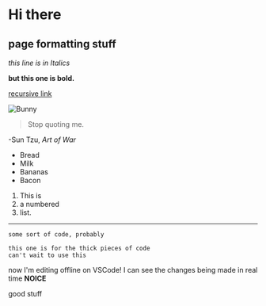 # Hi there
## page formatting stuff

*this line is in Italics*

**but this one is bold.**

[recursive link](https://matthewrsun.github.io/cse15l-lab-reports/index.html)

![Bunny](https://www.petakids.com/wp-content/uploads/2015/11/Cute-Red-Bunny.jpg)

> Stop quoting me.

-Sun Tzu, *Art of War*

- Bread
- Milk
- Bananas
- Bacon

1. This is
2. a numbered
3. list.

---

`some sort of code, probably`

```
this one is for the thick pieces of code
can't wait to use this
```
now I'm editing offline on VSCode!
I can see the changes being made in real time **NOICE**

good stuff